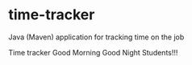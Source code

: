 # time-tracker
Java (Maven) application for tracking time on the job

Time tracker
Good Morning
Good Night Students!!!
